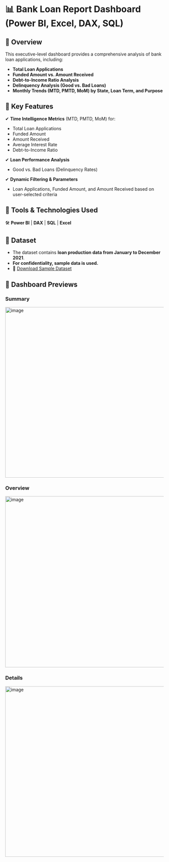 # 📊 Bank Loan Report Dashboard (Power BI, Excel, DAX, SQL)

## 🔹 Overview  
This executive-level dashboard provides a comprehensive analysis of bank loan applications, including:  
- **Total Loan Applications**  
- **Funded Amount vs. Amount Received**  
- **Debt-to-Income Ratio Analysis**  
- **Delinquency Analysis (Good vs. Bad Loans)**  
- **Monthly Trends (MTD, PMTD, MoM) by State, Loan Term, and Purpose**  

## 🔹 Key Features  

✔ **Time Intelligence Metrics** (MTD, PMTD, MoM) for:  
  -  Total Loan Applications  
  -  Funded Amount  
  -  Amount Received  
  -  Average Interest Rate  
  -  Debt-to-Income Ratio  

✔ **Loan Performance Analysis**  
  -  Good vs. Bad Loans (Delinquency Rates)  

✔ **Dynamic Filtering & Parameters**  
  -  Loan Applications, Funded Amount, and Amount Received based on user-selected criteria  

## 🔹 Tools & Technologies Used  
🛠 **Power BI** | **DAX** | **SQL** | **Excel**  

## 🔹 Dataset  
- The dataset contains **loan production data from January to December 2021**.  
- **For confidentiality, sample data is used.**  
- 📂 [Download Sample Dataset](https://github.com/user-attachments/files/19577931/financial_loan.csv)  

## 📸 Dashboard Previews  

###  Summary  
<img width="541" alt="image" src="https://github.com/user-attachments/assets/4b44f3d3-60b3-4525-96e6-6befeed7686b" />


###  Overview  
<img width="543" alt="image" src="https://github.com/user-attachments/assets/48e34f7b-81f9-496e-97b0-723b66be53ca" />


###  Details  
<img width="541" alt="image" src="https://github.com/user-attachments/assets/384d2fa2-c069-4a85-a9cc-781968e23954" />


